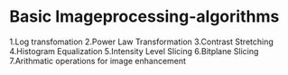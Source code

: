 # Basic Imageprocessing-algorithms

1.Log transfomation
2.Power Law Transformation
3.Contrast Stretching
4.Histogram Equalization
5.Intensity Level Slicing
6.Bitplane Slicing
7.Arithmatic operations for image enhancement

